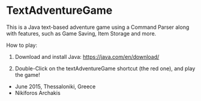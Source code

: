 # TextAdventureGame

This is a Java text-based adventure game using a Command Parser along with features, such as Game Saving, Item Storage and more.


How to play:

1) Download and install Java:  https://java.com/en/download/

2) Double-Click on the textAdventureGame shortcut (the red one), and play the game!

- June 2015, Thessaloniki, Greece
- Nikiforos Archakis

